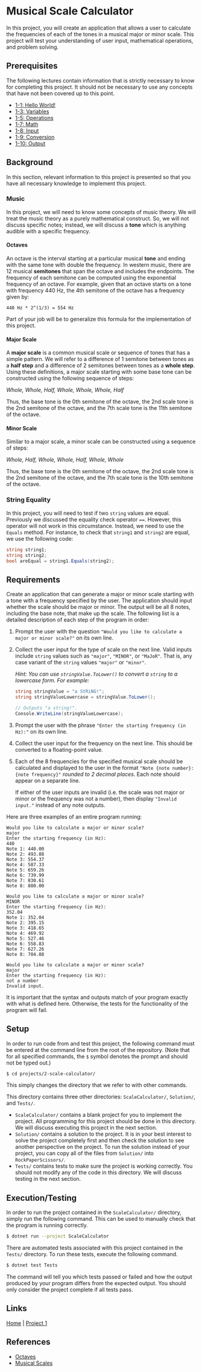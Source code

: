 # Musical Scale Calculator

In this project, you will create an application that allows a user to calculate the frequencies of each of the tones in a musical major or minor scale. This project will test your understanding of user input, mathematical operations, and problem solving.

## Prerequisites

The following lectures contain information that is strictly necessary to know for completing this project. It should not be necessary to use any concepts that have not been covered up to this point.

- [1-1: Hello World!](../../lectures/1-variables/1-hello-world/)
- [1-3: Variables](../../lectures/1-variables/3-variables/)
- [1-5: Operations](../../lectures/1-variables/5-operations/)
- [1-7: Math](../../lectures/1-variables/7-math/)
- [1-8: Input](../../lectures/1-variables/8-input/)
- [1-9: Conversion](../../lectures/1-variables/9-conversion/)
- [1-10: Output](../../lectures/1-variables/10-output/) 

## Background

In this section, relevant information to this project is presented so that you have all necessary knowledge to implement this project.

### Music

In this project, we will need to know some concepts of music theory. We will treat the music theory as a purely mathematical construct. So, we will not discuss specific notes; instead, we will discuss a **tone** which is anything audible with a specific frequency.

#### Octaves

An octave is the interval starting at a particular musical **tone** and ending with the same tone with double the frequency. In western music, there are 12 musical **semitones** that span the octave and includes the endpoints. The frequency of each semitone can be computed using the exponential frequency of an octave. For example, given that an octave starts on a tone with frequency 440 Hz, the 4th semitone of the octave has a frequency given by:

```
440 Hz * 2^(1/3) = 554 Hz
```

Part of your job will be to generalize this formula for the implementation of this project.

#### Major Scale

A **major scale** is a common musical scale or sequence of tones that has a simple pattern. We will refer to a difference of 1 semitone between tones as a **half step** and a difference of 2 semitones between tones as a **whole step**. Using these definitions, a major scale starting with some base tone can be constructed using the following sequence of steps:

*Whole, Whole, Half, Whole, Whole, Whole, Half*

Thus, the base tone is the 0th semitone of the octave, the 2nd scale tone is the 2nd semitone of the octave, and the 7th scale tone is the 11th semitone of the octave.

#### Minor Scale

Similar to a major scale, a minor scale can be constructed using a sequence of steps:

*Whole, Half, Whole, Whole, Half, Whole, Whole*

Thus, the base tone is the 0th semitone of the octave, the 2nd scale tone is the 2nd semitone of the octave, and the 7th scale tone is the 10th semitone of the octave.

### String Equality

In this project, you will need to test if two `string` values are equal. Previously we discussed the equality check operator `==`. However, this operator will not work in this circumstance. Instead, we need to use the `Equals` method. For instance, to check that `string1` and `string2` are equal, we use the following code:

```csharp
string string1;
string string2;
bool areEqual = string1.Equals(string2);
```

## Requirements

Create an application that can generate a major or minor scale starting with a tone with a frequency specified by the user. The application should input whether the scale should be major or minor. The output will be all 8 notes, including the base note, that make up the scale. The following list is a detailed description of each step of the program in order:

1. Prompt the user with the question `"Would you like to calculate a major or minor scale?"` on its own line.
2. Collect the user input for the type of scale on the next line. Valid inputs include `string` values such as `"major"`, `"MINOR"`, or `"MaJoR"`. That is, any case variant of the `string` values `"major"` or `"minor"`.
   
    *Hint: You can use `stringValue.ToLower()` to convert a `string` to a lowercase form. For example:*
    ```csharp
    string stringValue = "a StRiNG!";
    string stringValueLowercase = stringValue.ToLower();

    // Outputs "a string!".
    Console.WriteLine(stringValueLowercase);
    ```
3. Prompt the user with the phrase `"Enter the starting frequency (in Hz):"` on its own line.
4. Collect the user input for the frequency on the next line. This should be converted to a floating-point value.
5. Each of the 8 frequencies for the specified musical scale should be calculated and displayed to the user in the format `"Note {note number}: {note frequency}"` *rounded to 2 decimal places*. Each note should appear on a separate line.
   
   If either of the user inputs are invalid (i.e. the scale was not major or minor or the frequency was not a number), then display `"Invalid input."` instead of any note outputs.

Here are three examples of an entire program running:
```
Would you like to calculate a major or minor scale?
major
Enter the starting frequency (in Hz):
440
Note 1: 440.00
Note 2: 493.88
Note 3: 554.37
Note 4: 587.33
Note 5: 659.26
Note 6: 739.99
Note 7: 830.61
Note 8: 880.00
```

```
Would you like to calculate a major or minor scale?
MINOR
Enter the starting frequency (in Hz):
352.04
Note 1: 352.04
Note 2: 395.15
Note 3: 418.65
Note 4: 469.92
Note 5: 527.46
Note 6: 558.83
Note 7: 627.26
Note 8: 704.08
```

```
Would you like to calculate a major or minor scale?
major
Enter the starting frequency (in Hz):
not a number
Invalid input.
```

It is important that the syntax and outputs match of your program exactly with what is defined here. Otherwise, the tests for the functionality of the program will fail.

## Setup

In order to run code from and test this project, the following command must be entered at the command line from the root of the repository. (Note that for all specified commands, the `$` symbol denotes the prompt and should not be typed out.)

```bash
$ cd projects/2-scale-calculator/
```

This simply changes the directory that we refer to with other commands.

This directory contains three other directories: `ScaleCalculator/`, `Solution/`, and `Tests/`.
- `ScaleCalculator/` contains a blank project for you to implement the project. All programming for this project should be done in this directory. We will discuss executing this project in the next section.
- `Solution/` contains a solution to the project. It is in your best interest to solve the project completely first and then check the solution to see another perspective on the project. To run the solution instead of your project, you can copy all of the files from `Solution/` into `RockPaperScissors/`.
- `Tests/` contains tests to make sure the project is working correctly. You should not modify any of the code in this directory. We will discuss testing in the next section.

## Execution/Testing

In order to run the project contained in the `ScaleCalculator/` directory, simply run the following command. This can be used to manually check that the program is running correctly.

```bash
$ dotnet run --project ScaleCalculator
```

There are automated tests associated with this project contained in the `Tests/` directory. To run these tests, execute the following command.

```bash
$ dotnet test Tests
```

The command will tell you which tests passed or failed and how the output produced by your program differs from the expected output. You should only consider the project complete if all tests pass.

## Links
[Home](../../readme.md) |
[Project 1](../../projects/1-rock-paper-scissors/)

## References
- [Octaves](https://en.wikipedia.org/wiki/Octave)
- [Musical Scales](https://en.wikipedia.org/wiki/Scale_(music))